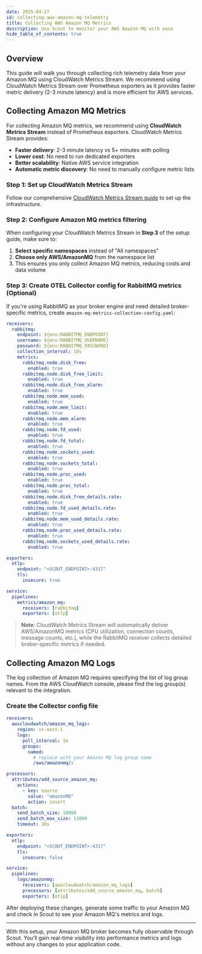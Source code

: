 ```yaml
---
date: 2025-04-27
id: collecting-aws-amazon-mq-telemetry
title: Collecting AWS Amazon MQ Metrics
description: Use Scout to monitor your AWS Amazon MQ with ease
hide_table_of_contents: true
---
```


## Overview

This guide will walk you through collecting rich telemetry data from your
Amazon MQ using CloudWatch Metrics Stream. We recommend using CloudWatch
Metrics Stream over Prometheus exporters as it provides faster metric delivery
(2-3 minute latency) and is more efficient for AWS services.

## Collecting Amazon MQ Metrics

For collecting Amazon MQ metrics, we recommend using **CloudWatch Metrics Stream** instead of Prometheus exporters. CloudWatch Metrics Stream provides:

- **Faster delivery**: 2-3 minute latency vs 5+ minutes with polling
- **Lower cost**: No need to run dedicated exporters
- **Better scalability**: Native AWS service integration
- **Automatic metric discovery**: No need to manually configure metric lists

### Step 1: Set up CloudWatch Metrics Stream

Follow our comprehensive [CloudWatch Metrics Stream guide](../cloudwatch-metrics-stream.md) to set up the infrastructure.

### Step 2: Configure Amazon MQ metrics filtering

When configuring your CloudWatch Metrics Stream in **Step 3** of the setup guide, make sure to:

1. **Select specific namespaces** instead of "All namespaces"
2. **Choose only AWS/AmazonMQ** from the namespace list
3. This ensures you only collect Amazon MQ metrics, reducing costs and data volume

### Step 3: Create OTEL Collector config for RabbitMQ metrics (Optional)

If you're using RabbitMQ as your broker engine and need detailed broker-specific metrics, create `amazon-mq-metrics-collection-config.yaml`:

```yaml
receivers:
  rabbitmq:
    endpoint: ${env:RABBITMQ_ENDPOINT}
    username: ${env:RABBITMQ_USERNAME}
    password: ${env:RABBITMQ_PASSWORD}
    collection_interval: 10s
    metrics:
      rabbitmq.node.disk_free:
        enabled: true
      rabbitmq.node.disk_free_limit:
        enabled: true
      rabbitmq.node.disk_free_alarm:
        enabled: true
      rabbitmq.node.mem_used:
        enabled: true
      rabbitmq.node.mem_limit:
        enabled: true
      rabbitmq.node.mem_alarm:
        enabled: true
      rabbitmq.node.fd_used:
        enabled: true
      rabbitmq.node.fd_total:
        enabled: true
      rabbitmq.node.sockets_used:
        enabled: true
      rabbitmq.node.sockets_total:
        enabled: true
      rabbitmq.node.proc_used:
        enabled: true
      rabbitmq.node.proc_total:
        enabled: true
      rabbitmq.node.disk_free_details.rate:
        enabled: true
      rabbitmq.node.fd_used_details.rate:
        enabled: true
      rabbitmq.node.mem_used_details.rate:
        enabled: true
      rabbitmq.node.proc_used_details.rate:
        enabled: true
      rabbitmq.node.sockets_used_details.rate:
        enabled: true

exporters:
  otlp:
    endpoint: "<SCOUT_ENDPOINT>:4317"
    tls:
      insecure: true

service:
  pipelines:
    metrics/amazon_mq:
      receivers: [rabbitmq]
      exporters: [otlp]
```

> **Note**: CloudWatch Metrics Stream will automatically deliver AWS/AmazonMQ metrics (CPU utilization, connection counts, message counts, etc.), while the RabbitMQ receiver collects detailed broker-specific metrics if needed.

## Collecting Amazon MQ Logs

The log collection of Amazon MQ requires specifying the list of log group names.
From the AWS CloudWatch console, please find the log group(s) relevant to the integration.

### Create the Collector config file

```yaml
receivers:
  awscloudwatch/amazon_mq_logs:
    region: us-east-1
    logs:
      poll_interval: 1m
      groups:
        named:
          # replace with your Amazon MQ log group name
          /aws/amazonmq/:

processors:
  attributes/add_source_amazon_mq:
    actions:
      - key: source
        value: "amazonMQ"
        action: insert
  batch:
    send_batch_size: 10000
    send_batch_max_size: 11000
    timeout: 10s

exporters:
  otlp:
    endpoint: "<SCOUT_ENDPOINT>:4317"
    tls:
      insecure: false

service:
  pipelines:
    logs/amazonmq:
      receivers: [awscloudwatch/amazon_mq_logs]
      processors: [attributes/add_source_amazon_mq, batch]
      exporters: [otlp]
```

After deploying these changes, generate some traffic to your Amazon MQ and
check in Scout to see your Amazon MQ's metrics and logs.

---

With this setup, your Amazon MQ broker becomes fully observable through Scout.
You’ll gain real-time visibility into performance metrics and logs without
any changes to your application code.
